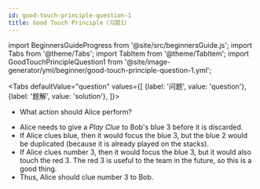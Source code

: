 ```yaml
---
id: good-touch-principle-question-1
title: Good Touch Principle（习题1）
---
```


import BeginnersGuideProgress from '@site/src/beginnersGuide.js';
import Tabs from '@theme/Tabs';
import TabItem from '@theme/TabItem';
import GoodTouchPrincipleQuestion1 from '@site/image-generator/yml/beginner/good-touch-principle-question-1.yml';

<BeginnersGuideProgress id="good-touch-principle-question-1" />

<!-- lint disable no-undefined-references -->

<Tabs
  defaultValue="question"
  values={[
    {label: '问题', value: 'question'},
    {label: '题解', value: 'solution'},
  ]}>
<TabItem value="question">

- What action should Alice perform?

</TabItem>
<TabItem value="solution">

- Alice needs to give a *Play Clue* to Bob's blue 3 before it is discarded.
- If Alice clues blue, then it would focus the blue 3, but the blue 2 would be duplicated (because it is already played on the stacks).
- If Alice clues number 3, then it would focus the blue 3, but it would also touch the red 3. The red 3 is useful to the team in the future, so this is a good thing.
- Thus, Alice should clue number 3 to Bob.

</TabItem>
</Tabs>

<GoodTouchPrincipleQuestion1 />
